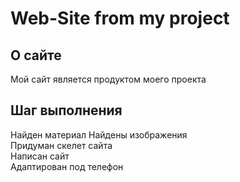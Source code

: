 # Web-Site from my project
## О сайте

Мой сайт является продуктом моего проекта

## Шаг выполнения

Найден материал
Найдены изображения  
Придуман скелет сайта  
Написан сайт  
Адаптирован под телефон  



